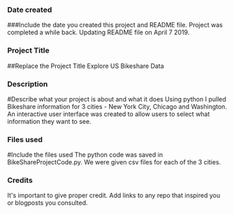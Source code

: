 ### Date created
###Include the date you created this project and README file.
Project was completed a while back. Updating README file on April 7 2019.

### Project Title
##Replace the Project Title
Explore US Bikeshare Data
### Description
#Describe what your project is about and what it does
Using python I pulled Bikeshare information for 3 cities - New York City, Chicago and Washington. An interactive user interface was created to allow users to select what information they want to see.
### Files used
#Include the files used
The python code was saved in BikeShareProjectCode.py. We were given csv files for each of the 3 cities.
### Credits
It's important to give proper credit. Add links to any repo that inspired you or blogposts you consulted.

